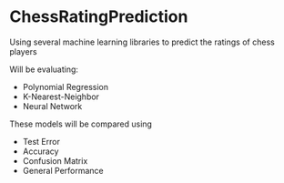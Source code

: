 # ChessRatingPrediction

Using several machine learning libraries to predict the ratings of chess players

Will be evaluating:
- Polynomial Regression
- K-Nearest-Neighbor
- Neural Network

These models will be compared using
- Test Error
- Accuracy
- Confusion Matrix
- General Performance